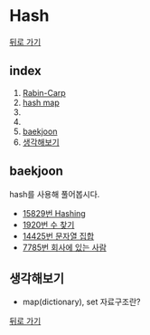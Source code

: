 # Hash

[뒤로 가기](https://github.com/nadarm/42-algorithm)

## index
1. [Rabin-Carp](./rabin_carp)
1. [hash map](./hash_map)
1. [](./)
1. [](./)
1. [baekjoon](#baekjoon)
1. [생각해보기](#생각해보기)

## baekjoon
hash를 사용해 풀어봅시다.
- [15829번 Hashing](https://www.acmicpc.net/problem/15829)
- [1920번 수 찾기](https://www.acmicpc.net/problem/1920)
- [14425번 문자열 집합](https://www.acmicpc.net/problem/14425)
- [7785번 회사에 있는 사람](https://www.acmicpc.net/problem/7785)


## 생각해보기
- map(dictionary), set 자료구조란?


[뒤로 가기](https://github.com/nadarm/42-algorithm)
